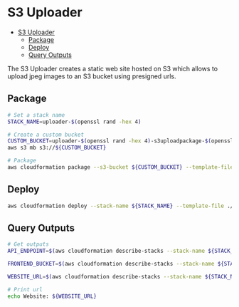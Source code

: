# S3 Uploader

- [S3 Uploader](#s3-uploader)
  - [Package](#package)
  - [Deploy](#deploy)
  - [Query Outputs](#query-outputs)

The S3 Uploader creates a static web site hosted on S3 which allows to upload jpeg images to an S3 bucket using presigned urls.

## Package

```sh
# Set a stack name
STACK_NAME=uploader-$(openssl rand -hex 4)

# Create a custom bucket
CUSTOM_BUCKET=uploader-$(openssl rand -hex 4)-s3uploadpackage-$(openssl rand -hex 6)
aws s3 mb s3://${CUSTOM_BUCKET}

# Package
aws cloudformation package --s3-bucket ${CUSTOM_BUCKET} --template-file ./s3-uploader.cfn.yaml --output-template-file ./s3-uploader-packaged.cfn.yaml
```

## Deploy

```sh
aws cloudformation deploy --stack-name ${STACK_NAME} --template-file ./s3-uploader-packaged.cfn.yaml --capabilities CAPABILITY_IAM
```

## Query Outputs

```sh
# Get outputs
API_ENDPOINT=$(aws cloudformation describe-stacks --stack-name ${STACK_NAME} | jq -r --arg stack ${STACK_NAME} '.Stacks[] | select(.StackName==$stack) | .Outputs[] | select(.OutputKey=="APIendpoint") | .OutputValue')

FRONTEND_BUCKET=$(aws cloudformation describe-stacks --stack-name ${STACK_NAME} | jq -r --arg stack ${STACK_NAME} '.Stacks[] | select(.StackName==$stack) | .Outputs[] | select(.OutputKey=="S3UploadFrontendBucketName") | .OutputValue')

WEBSITE_URL=$(aws cloudformation describe-stacks --stack-name ${STACK_NAME} | jq -r --arg stack ${STACK_NAME} '.Stacks[] | select(.StackName==$stack) | .Outputs[] | select(.OutputKey=="WebsiteURL") | .OutputValue')

# Print url
echo Website: ${WEBSITE_URL}
```
